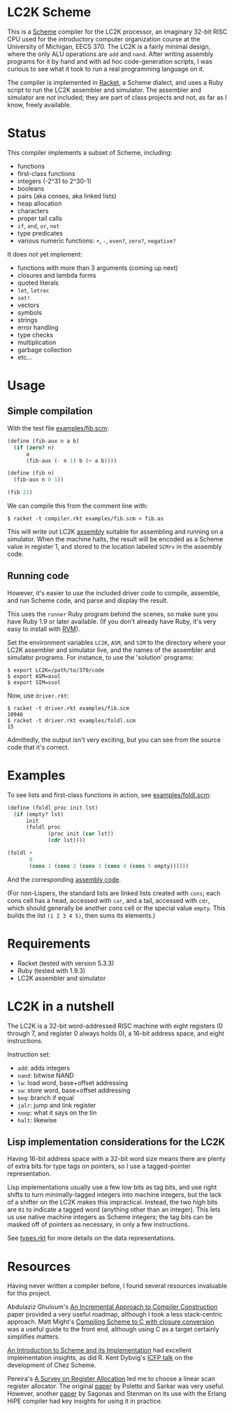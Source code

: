 # LC2K Scheme

This is a [Scheme][] compiler for the LC2K processor, an imaginary
32-bit RISC CPU used for the introductory computer organization course
at the University of Michigan, EECS 370. The LC2K is a fairly minimal
design, where the only ALU operations are `add` and `nand`. After
writing assembly programs for it by hand and with ad hoc
code-generation scripts, I was curious to see what it took to run a
real programming language on it.

The compiler is implemented in [Racket][], a Scheme dialect, and uses
a Ruby script to run the LC2K assembler and simulator. The assembler
and simulator are *not* included; they are part of class projects and
not, as far as I know, freely available.

# Status

This compiler implements a subset of Scheme, including:

- functions
- first-class functions
- integers (-2^31 to 2^30-1)
- booleans
- pairs (aka conses, aka linked lists)
- heap allocation
- characters
- proper tail calls
- `if`, `and`, `or`, `not`
- type predicates
- various numeric functions: `+`, `-`, `even?`, `zero?`, `negative?`

It does *not* yet implement:

- functions with more than 3 arguments (coming up next)
- closures and lambda forms
- quoted literals
- `let`, `letrec`
- `set!`
- vectors
- symbols
- strings
- error handling
- type checks
- multiplication
- garbage collection
- etc...

# Usage

## Simple compilation

With the test file [examples/fib.scm](examples/fib.scm):

```scheme
(define (fib-aux n a b)
  (if (zero? n)
      a
      (fib-aux (- n 1) b (+ a b))))

(define (fib n)
  (fib-aux n 0 1))

(fib 21)
```

We can compile this from the comment line with:

    $ racket -t compiler.rkt examples/fib.scm > fib.as

This will write out LC2K [assembly](examples/fib.as) suitable for
assembling and running on a simulator. When the machine halts, the
result will be encoded as a Scheme value in register 1, and stored to
the location labeled `SCMrv` in the assembly code.

## Running code

However, it's easier to use the included driver code to compile,
assemble, and run Scheme code, and parse and display the result.

This uses the `runner` Ruby program behind the scenes, so make sure
you have Ruby 1.9 or later available. (If you don't already have Ruby,
it's very easy to install with [RVM][]).

Set the environment variables `LC2K`, `ASM`, and `SIM` to the
directory where your LC2K assembler and simulator live, and the names
of the assembler and simulator programs. For instance, to use the
'solution' programs:

    $ export LC2K=/path/to/370/code
    $ export ASM=asol
    $ export SIM=ssol

Now, use `driver.rkt`:

    $ racket -t driver.rkt examples/fib.scm
    10946
    $ racket -t driver.rkt examples/foldl.scm
    15

Admittedly, the output isn't very exciting, but you can see from the
source code that it's correct.

# Examples

To see lists and first-class functions in action, see
[examples/foldl.scm](examples/foldl.scm):

```scheme
(define (foldl proc init lst)
  (if (empty? lst)
      init
      (foldl proc
             (proc init (car lst))
             (cdr lst))))

(foldl +
       0
       (cons 1 (cons 2 (cons 3 (cons 4 (cons 5 empty))))))
```

And the corresponding [assembly code](examples/foldl.scm).

(For non-Lispers, the standard lists are linked lists created with
`cons`; each cons cell has a head, accessed with `car`, and a tail,
accessed with `cdr`, which should generally be another cons cell or
the special value `empty`. This builds the list `(1 2 3 4 5)`, then
sums its elements.)

# Requirements

- Racket (tested with version 5.3.3)
- Ruby (tested with 1.9.3)
- LC2K assembler and simulator

# LC2K in a nutshell

The LC2K is a 32-bit word-addressed RISC machine with eight registers
(0 through 7, and register 0 always holds 0), a 16-bit address space,
and eight instructions.

Instruction set:
 - `add`: adds integers
 - `nand`: bitwise NAND
 - `lw`: load word, base+offset addressing
 - `sw`: store word, base+offset addressing
 - `beq`: branch if equal
 - `jalr`: jump and link register
 - `noop`: what it says on the tin
 - `halt`: likewise

## Lisp implementation considerations for the LC2K

Having 16-bit address space with a 32-bit word size means there are
plenty of extra bits for type tags on pointers, so I use a
tagged-pointer representation.

Lisp implementations usually use a few low bits as tag bits, and use
right shifts to turn minimally-tagged integers into machine integers,
but the lack of a shifter on the LC2K makes this impractical. Instead,
the two high bits are `01` to indicate a tagged word (anything other
than an integer). This lets us use native machine integers as Scheme
integers; the tag bits can be masked off of pointers as necessary, in
only a few instructions.

See [types.rkt](types.rkt) for more details on the data
representations.

# Resources

Having never written a compiler before, I found several resources
invaluable for this project. 

Abdulaziz Ghuloum's
[An Incremental Approach to Compiler Construction][ghuloum-paper]
paper provided a very useful roadmap, although I took a less
stack-centric approach. Matt Might's
[Compiling Scheme to C with closure conversion][might-post] was a
useful guide to the front end, although using C as a target certainly
simplifies matters.

[An Introduction to Scheme and its Implementation][intro-scheme-impl]
had excellent implementation insights, as did R. Kent Dybvig's
[ICFP talk][dybvig-talk] on the development of Chez Scheme.

Pereira's [A Survey on Register Allocation][pereira-survey] led me to
choose a linear scan register allocator. The original
[paper][linear-scan] by Poletto and Sarkar was very useful. However,
another [paper][sagonas] by Sagonas and Stenman on its use with the
Erlang HiPE compiler had key insights for using it in practice.

[Scheme]: http://en.wikipedia.org/wiki/Scheme_(programming_language)
[Racket]: http://racket-lang.org/
[RVM]: https://rvm.io/
[ghuloum-paper]: http://scheme2006.cs.uchicago.edu/11-ghuloum.pdf
[might-post]: http://matt.might.net/articles/compiling-scheme-to-c/
[intro-scheme-impl]: http://icem-www.folkwang-hochschule.de/~finnendahl/cm_kurse/doc/schintro/schintro_toc.html
[dybvig-talk]: http://icfp06.cs.uchicago.edu/dybvig-talk.pdf
[pereira-survey]: http://compilers.cs.ucla.edu/fernando/publications/drafts/survey.pdf
[linear-scan]: http://www.seas.gwu.edu/~hchoi/teaching/cs160d/linearscan.pdf
[sagonas]: http://onlinelibrary.wiley.com/doi/10.1002/spe.533/abstract

